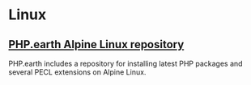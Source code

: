 # Linux

## [PHP.earth Alpine Linux repository](/linux/alpine.md)

PHP.earth includes a repository for installing latest PHP packages
and several PECL extensions on Alpine Linux.
